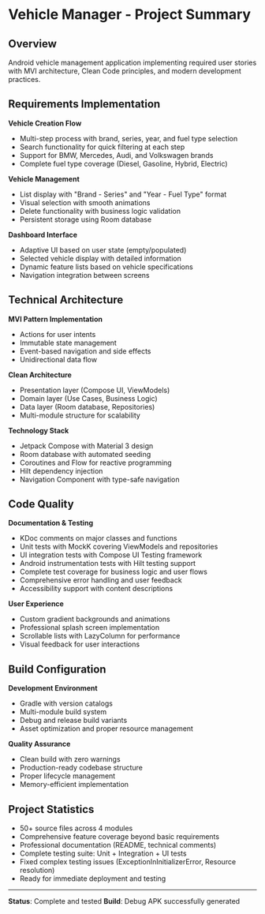 # Vehicle Manager - Project Summary

## Overview
Android vehicle management application implementing required user stories with MVI architecture, Clean Code principles, and modern development practices.

## Requirements Implementation

**Vehicle Creation Flow**
- Multi-step process with brand, series, year, and fuel type selection
- Search functionality for quick filtering at each step
- Support for BMW, Mercedes, Audi, and Volkswagen brands
- Complete fuel type coverage (Diesel, Gasoline, Hybrid, Electric)

**Vehicle Management**
- List display with "Brand - Series" and "Year - Fuel Type" format
- Visual selection with smooth animations
- Delete functionality with business logic validation
- Persistent storage using Room database

**Dashboard Interface**
- Adaptive UI based on user state (empty/populated)
- Selected vehicle display with detailed information
- Dynamic feature lists based on vehicle specifications
- Navigation integration between screens

## Technical Architecture

**MVI Pattern Implementation**
- Actions for user intents
- Immutable state management
- Event-based navigation and side effects
- Unidirectional data flow

**Clean Architecture**
- Presentation layer (Compose UI, ViewModels)
- Domain layer (Use Cases, Business Logic)
- Data layer (Room database, Repositories)
- Multi-module structure for scalability

**Technology Stack**
- Jetpack Compose with Material 3 design
- Room database with automated seeding
- Coroutines and Flow for reactive programming
- Hilt dependency injection
- Navigation Component with type-safe navigation

## Code Quality

**Documentation & Testing**
- KDoc comments on major classes and functions
- Unit tests with MockK covering ViewModels and repositories  
- UI integration tests with Compose UI Testing framework
- Android instrumentation tests with Hilt testing support
- Complete test coverage for business logic and user flows
- Comprehensive error handling and user feedback
- Accessibility support with content descriptions

**User Experience**
- Custom gradient backgrounds and animations
- Professional splash screen implementation
- Scrollable lists with LazyColumn for performance
- Visual feedback for user interactions

## Build Configuration

**Development Environment**
- Gradle with version catalogs
- Multi-module build system
- Debug and release build variants
- Asset optimization and proper resource management

**Quality Assurance**
- Clean build with zero warnings
- Production-ready codebase structure
- Proper lifecycle management
- Memory-efficient implementation

## Project Statistics
- 50+ source files across 4 modules
- Comprehensive feature coverage beyond basic requirements
- Professional documentation (README, technical comments)
- Complete testing suite: Unit + Integration + UI tests
- Fixed complex testing issues (ExceptionInInitializerError, Resource resolution)
- Ready for immediate deployment and testing

---

**Status**: Complete and tested
**Build**: Debug APK successfully generated